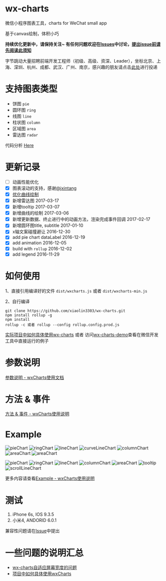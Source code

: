 # wx-charts
微信小程序图表工具，charts for WeChat small app

基于canvas绘制，体积小巧

**持续优化更新中，请保持关注~ 有任何问题欢迎在[Issues](https://github.com/xiaolin3303/wx-charts/issues)中讨论，[提出issue前请先阅读此须知](https://github.com/xiaolin3303/wx-charts/issues/67)**


字节跳动大量招聘前端开发工程师（初级、高级、资深、Leader），坐标北京、上海、深圳、杭州、成都、武汉、广州、南京，感兴趣的朋友请点击[此处](https://job.toutiao.com/referral/pc/position/share/?token=MjsxNTcxOTg2MjM0Mzg3OzY3MDY0NTM0ODA3NTQwNzEwNDM7Njc1MTYwOTUzNDc5MDY4Mjg4OA%3D%3D)进行投递


# 支持图表类型
- 饼图   `pie`
- 圆环图 `ring`
- 线图   `line`
- 柱状图 `column`
- 区域图 `area`
- 雷达图 `radar`

代码分析 [Here](https://segmentfault.com/a/1190000007649376)

# 更新记录 

- [ ] 动画性能优化
- [x] 图表滚动的支持，感谢[@jxintang](https://github.com/jxintang)
- [x] [优化曲线绘制](https://github.com/xiaolin3303/wx-charts/issues/79)
- [x] 新增雷达图 2017-03-17
- [x] 新增tooltip 2017-03-07
- [x] 新增曲线的绘制 2017-03-06
- [x] 新增更新数据、终止进行中的动画方法，渲染完成事件回调 2017-02-17
- [x] 新增圆环图title, subtitle 2017-01-10
- [x] x轴文案碰撞避让 2016-12-30
- [x] add pie chart dataLabel  2016-12-19
- [x] add animation  2016-12-05
- [x] build with `rollup` 2016-12-02
- [x] add legend  2016-11-29

# 如何使用
1、直接引用编译好的文件 `dist/wxcharts.js` 或者 `dist/wxcharts-min.js`

2、自行编译

```
git clone https://github.com/xiaolin3303/wx-charts.git
npm install rollup -g
npm install
rollup -c 或者 rollup --config rollup.config.prod.js
```
[实际项目中如何具体使用wx-charts](https://github.com/xiaolin3303/wx-charts/issues/28) 或者 访问[wx-charts-demo](https://github.com/xiaolin3303/wx-charts-demo)查看在微信开发工具中直接运行的例子

# 参数说明

[参数说明 - wxCharts使用文档](https://github.com/xiaolin3303/wx-charts/issues/56)

# 方法 & 事件

[方法 & 事件 - wxCharts使用说明](https://github.com/xiaolin3303/wx-charts/issues/57)

# Example

![pieChart](https://raw.githubusercontent.com/xiaolin3303/wx-charts/master/example/pie.png)
![ringChart](https://raw.githubusercontent.com/xiaolin3303/wx-charts/master/example/ring.png)
![lineChart](https://raw.githubusercontent.com/xiaolin3303/wx-charts/master/example/line.png)
![curveLineChart](https://raw.githubusercontent.com/xiaolin3303/wx-charts/4636c9d2fbbaaa7944ee48e02b3a595e77c099e5/example/curve-line.png)
![columnChart](https://raw.githubusercontent.com/xiaolin3303/wx-charts/master/example/column.png)
![areaChart](https://raw.githubusercontent.com/xiaolin3303/wx-charts/master/example/area.png)
![areaChart](https://raw.githubusercontent.com/xiaolin3303/wx-charts/master/example/radar.png)

![pieChart](https://raw.githubusercontent.com/xiaolin3303/wx-charts/master/example/pie.gif)
![ringChart](https://raw.githubusercontent.com/xiaolin3303/wx-charts/master/example/ring.gif)
![lineChart](https://raw.githubusercontent.com/xiaolin3303/wx-charts/master/example/line.gif)
![columnChart](https://raw.githubusercontent.com/xiaolin3303/wx-charts/master/example/column.gif)
![areaChart](https://raw.githubusercontent.com/xiaolin3303/wx-charts/master/example/area.gif)
![tooltip](https://raw.githubusercontent.com/xiaolin3303/wx-charts/master/example/tooltip.gif)
![scrollLineChart](https://raw.githubusercontent.com/xiaolin3303/wx-charts/master/example/scrollLine.gif)

更多内容请查看[Example - wxCharts使用说明](https://github.com/xiaolin3303/wx-charts/issues/58)

# 测试 
1. iPhone 6s, IOS 9.3.5
2. 小米4, ANDORID 6.0.1

兼容性问题请在[Issue](https://github.com/xiaolin3303/wx-charts/issues)中提出

# 一些问题的说明汇总
- [wx-charts自适应屏幕宽度的问题](https://github.com/xiaolin3303/wx-charts/issues/4)
- [项目中如何具体使用wxCharts](https://github.com/xiaolin3303/wx-charts/issues/28)
